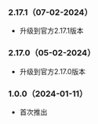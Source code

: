 ### 2.17.1（07-02-2024） 

- 升级到官方2.17.1版本

### 2.17.0（05-02-2024） 

- 升级到官方2.17.0版本

### 1.0.0（2024-01-11） 

- 首次推出